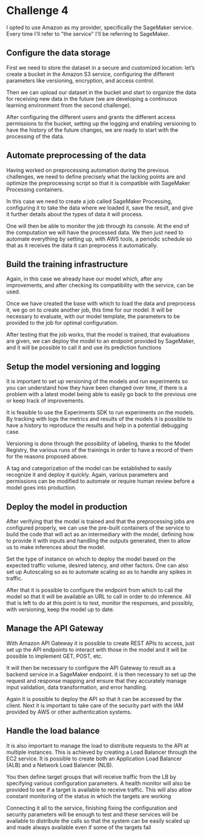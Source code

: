 # Challenge 4

I opted to use Amazon as my provider, specifically the SageMaker service. Every time I'll refer to "the service" I'll be referring to SageMaker.

## Configure the data storage

First we need to store the dataset in a secure and customized location: let’s create a bucket in the Amazon S3 service, configuring the different parameters like versioning, encryption, and access control.

Then we can upload our dataset in the bucket and start to organize the data for receiving new data in the future (we are developing a continuous learning environment from the second challenge).

After configuring the different users and grants the different access permissions to the bucket, setting up the logging and enabling versioning to have the history of the future changes, we are ready to start with the processing of the data.

## Automate preprocessing of the data

Having worked on preprocessing automation during the previous challenges, we need to define precisely what the lacking points are and optimize the preprocessing script so that it is compatible with SageMaker Processing containers.

In this case we need to create a job called SageMaker Processing, configuring it to take the data where we loaded it, save the result, and give it further details about the types of data it will process.

One will then be able to monitor the job through its console. At the end of the computation we will have the processed data. We then just need to automate everything by setting up, with AWS tools, a periodic schedule so that as it receives the data it can preprocess it automatically.

## Build the training infrastructure

Again, in this case we already have our model which, after any improvements, and after checking its compatibility with the service, can be used.

Once we have created the base with which to load the data and preprocess it, we go on to create another job, this time for our model. It will be necessary to evaluate, with our model template, the parameters to be provided to the job for optimal configuration.

After testing that the job works, that the model is trained, that evaluations are given, we can deploy the model to an endpoint provided by SageMaker, and it will be possible to call it and use its prediction functions

## Setup the model versioning and logging

It is important to set up versioning of the models and run experiments so you can understand how they have been changed over time, if there is a problem with a latest model being able to easily go back to the previous one or keep track of improvements.

It is feasible to use the Experiments SDK to run experiments on the models. By tracking with logs the metrics and results of the models it is possible to have a history to reproduce the results and help in a potential debugging case.

Versioning is done through the possibility of labeling, thanks to the Model Registry, the various runs of the trainings in order to have a record of them for the reasons proposed above.

A tag and categorization of the model can be established to easily recognize it and deploy it quickly. Again, various parameters and permissions can be modified to automate or require human review before a model goes into production.

## Deploy the model in production

After verifying that the model is trained and that the preprocessing jobs are configured properly, we can use the pre-built containers of the service to build the code that will act as an intermediary with the model, defining how to provide it with inputs and handling the outputs generated, then to allow us to make inferences about the model.

Set the type of instance on which to deploy the model based on the expected traffic volume, desired latency, and other factors. One can also set up Autoscaling so as to automate scaling so as to handle any spikes in traffic.

After that it is possible to configure the endpoint from which to call the model so that it will be available an URL to call in order to do inference. All that is left to do at this point is to test, monitor the responses, and possibly, with versioning, keep the model up to date.

## Manage the API Gateway
With Amazon API Gateway it is possible to create REST APIs to access, just set up the API endpoints to interact with those in the model and it will be possible to implement GET, POST, etc.

It will then be necessary to configure the API Gateway to result as a backend service in a SageMaker endpoint. it is then necessary to set up the request and response mapping and ensure that they accurately manage input validation, data transformation, and error handling.

Again it is possible to deploy the API so that it can be accessed by the client. Next it is important to take care of the security part with the IAM provided by AWS or other authentication systems.

## Handle the load balance
It is also important to manage the load to distribute requests to the API at multiple instances. This is achieved by creating a Load Balancer through the EC2 service. It is possible to create both an Application Load Balancer (ALB) and a Network Load Balancer (NLB).

You then define target groups that will receive traffic from the LB by specifying various configuration parameters. A health monitor will also be provided to see if a target is available to receive traffic. This will also allow constant monitoring of the status in which the targets are working

Connecting it all to the service, finishing fixing the configuration and security parameters will be enough to test and these services will be available to distribute the calls so that the system can be easily scaled up and made always available even if some of the targets fail